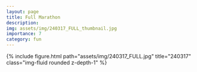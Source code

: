 ```yaml
---
layout: page
title: Full Marathon
description:
img: assets/img/240317_FULL_thumbnail.jpg
importance: 7
category: fun
---
```


<div class="row mt-3">
    <!-- Image -->
    <div class="col-sm mt-3 mt-md-0">
        {% include figure.html path="assets/img/240317_FULL.jpg" title="240317" class="img-fluid rounded z-depth-1" %}
    </div>
</div>